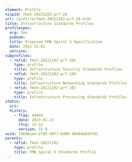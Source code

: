 ```yaml
---
element: Profile
nispid: fmn5-20221202-prf-28
url: /profile/fmn5-20221202-prf-28.html
title: Infrastructure Standards Profiles
profilespec:
  org: fmn
  pubnum: 
  title: Proposed FMN Spiral 5 Specification
  date: 2022-12-02
  version: 
subprofiles:
  - refid: fmn5-20221202-prf-105
    type: profile
    title: Infrastructure Security Standards Profiles
  - refid: fmn5-20221202-prf-106
    type: profile
    title: Infrastructure Networking Standards Profiles
  - refid: fmn5-20221202-prf-107
    type: profile
    title: Infrastructure Processing Standards Profiles
status:
  uri: 
  history: 
    - flag: added
      date: 2023-01-23
      rfcp: 14-32
      version: 15.0
uuid: 7db9b1ea-e705-46f7-b409-40444e829701
parents:
  - refid: fmn5-20221202
    type: profile
    title: FMN Spiral 5 Standards Profile
---
```

